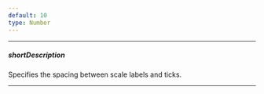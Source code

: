 ```yaml
---
default: 10
type: Number
---
```

---
##### shortDescription
Specifies the spacing between scale labels and ticks.

---
